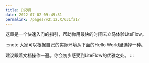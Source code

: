 ```yaml
---
title: 🍄说明
date: 2022-07-02 09:49:31
permalink: /pages/v2.12.X/631fa1/
---
```


这章是一个快速入门的指引，帮助你用最快的时间去立马体验LiteFlow。

:::note
大家可以根据自己的实际环境从下面的Hello World里选择一种。

建议跟着文档操作一遍。你会初步感受到LiteFlow的优雅之处。
:::